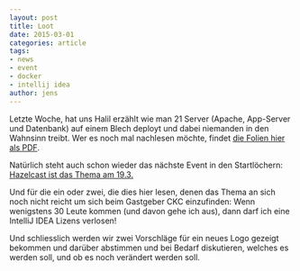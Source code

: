 ```yaml
---
layout: post
title: Loot
date: 2015-03-01
categories: article
tags:
- news
- event
- docker
- intellij idea
author: jens
---
```


Letzte Woche, hat uns Halil erzählt wie man 21 Server (Apache, App-Server und Datenbank) auf einem Blech deployt
und dabei niemanden in den Wahnsinn treibt. Wer es noch mal nachlesen möchte, findet
 [die Folien hier als PDF](/assets/articles/2015/continuous-delivery-mit-docker.pdf).

Natürlich steht auch schon wieder das nächste Event in den Startlöchern:
[Hazelcast ist das Thema am 19.3.](/event/2015/03/19/hazelcast.html)

Und für die ein oder zwei, die dies hier lesen, denen das Thema an sich noch nicht reicht um sich beim Gastgeber
CKC einzufinden: Wenn wenigstens 30 Leute kommen (und davon gehe ich aus), dann darf ich eine IntelliJ IDEA
Lizens verlosen!

Und schliesslich werden wir zwei Vorschläge für ein neues Logo gezeigt bekommen und darüber abstimmen und bei
Bedarf diskutieren, welches es werden soll, und ob es noch verändert werden soll.


